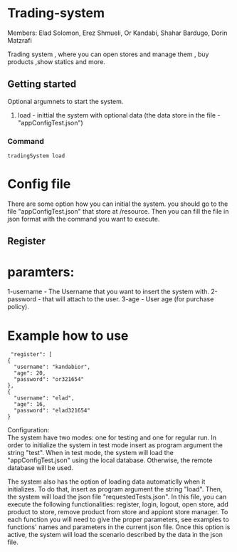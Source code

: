 # Trading-system

Members:
Elad Solomon,
Erez Shmueli,
Or Kandabi,
Shahar Bardugo,
Dorin Matzrafi

Trading system , where you can open stores and manage them , buy products ,show statics and more.


## Getting started
Optional argumnets to start the system.
1. load - inittial the system with optional data (the data  store in the file -"appConfigTest.json")
### Command
    tradingSystem load

# Config file
There are some option how you can initial the system.
you should go to the file "appConfigTest.json" that store at /resource.
Then you can fill the file in json format with the command you want to execute.

## Register
# paramters:
1-username - The Username that you want to insert the system with.
2-password - that will attach to the user.
3-age - User age (for purchase policy).
# Example how to use
     "register": [
    {
      "username": "kandabior",
      "age": 20,
      "password": "or321654"
    },
    {
      "username": "elad",
      "age": 16,
      "password": "elad321654"
    }




Configuration:  
The system have two modes: one for testing and one for regular run. In order to initialize the system in test mode insert as program argument the string "test". When in test mode, the system will load the "appConfigTest.json" using the local database. Otherwise, the remote database will be used.  
  


The system also has the option of loading data automaticlly when it initializes. To do that, insert as program argument the string "load".
Then, the system will load the json file "requestedTests.json".  In this file, you can execute the following functionalities: register, login, logout, open store, add product to store, remove product from store and appiont store manager. To each function you will need to give the proper parameters, see examples to functions' names and parameters in the current json file. Once this option is active, the system will load the scenario described by the data in the json file.
